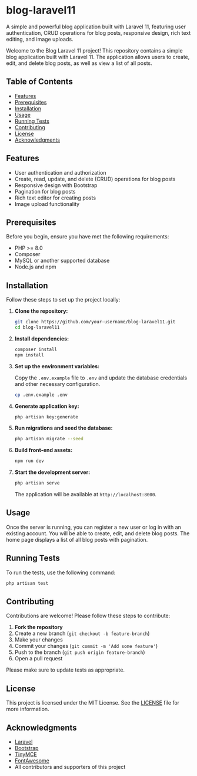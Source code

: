 # blog-laravel11

A simple and powerful blog application built with Laravel 11, featuring user authentication, CRUD operations for blog posts, responsive design, rich text editing, and image uploads.

Welcome to the Blog Laravel 11 project! This repository contains a simple blog application built with Laravel 11. The application allows users to create, edit, and delete blog posts, as well as view a list of all posts.

## Table of Contents

- [Features](#features)
- [Prerequisites](#prerequisites)
- [Installation](#installation)
- [Usage](#usage)
- [Running Tests](#running-tests)
- [Contributing](#contributing)
- [License](#license)
- [Acknowledgments](#acknowledgments)

## Features

- User authentication and authorization
- Create, read, update, and delete (CRUD) operations for blog posts
- Responsive design with Bootstrap
- Pagination for blog posts
- Rich text editor for creating posts
- Image upload functionality

## Prerequisites

Before you begin, ensure you have met the following requirements:

- PHP >= 8.0
- Composer
- MySQL or another supported database
- Node.js and npm

## Installation

Follow these steps to set up the project locally:

1. **Clone the repository:**

    ```bash
    git clone https://github.com/your-username/blog-laravel11.git
    cd blog-laravel11
    ```

2. **Install dependencies:**

    ```bash
    composer install
    npm install
    ```

3. **Set up the environment variables:**

    Copy the `.env.example` file to `.env` and update the database credentials and other necessary configuration.

    ```bash
    cp .env.example .env
    ```

4. **Generate application key:**

    ```bash
    php artisan key:generate
    ```

5. **Run migrations and seed the database:**

    ```bash
    php artisan migrate --seed
    ```

6. **Build front-end assets:**

    ```bash
    npm run dev
    ```

7. **Start the development server:**

    ```bash
    php artisan serve
    ```

    The application will be available at `http://localhost:8000`.

## Usage

Once the server is running, you can register a new user or log in with an existing account. You will be able to create, edit, and delete blog posts. The home page displays a list of all blog posts with pagination.

## Running Tests

To run the tests, use the following command:

```bash
php artisan test
```

## Contributing

Contributions are welcome! Please follow these steps to contribute:

1. **Fork the repository**
2. Create a new branch (`git checkout -b feature-branch`)
3. Make your changes
4. Commit your changes (`git commit -m 'Add some feature'`)
5. Push to the branch (`git push origin feature-branch`)
6. Open a pull request

Please make sure to update tests as appropriate.

## License

This project is licensed under the MIT License. See the [LICENSE](LICENSE) file for more information.

## Acknowledgments

- [Laravel](https://laravel.com/)
- [Bootstrap](https://getbootstrap.com/)
- [TinyMCE](https://www.tiny.cloud/)
- [FontAwesome](https://fontawesome.com/)
- All contributors and supporters of this project
